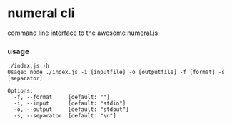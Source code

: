 # numeral cli

command line interface to the awesome numeral.js


### usage

    ./index.js -h
    Usage: node ./index.js -i [inputfile] -o [outputfile] -f [format] -s [separator]

    Options:
      -f, --format     [default: ""]
      -i, --input      [default: "stdin"]
      -o, --output     [default: "stdout"]
      -s, --separator  [default: "\n"]



